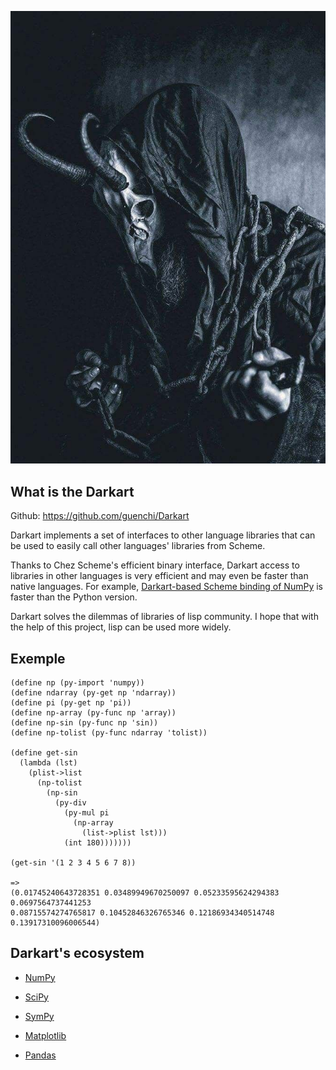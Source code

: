 
![image](img/darkart.jpg)

## What is the Darkart

Github: https://github.com/guenchi/Darkart

Darkart implements a set of interfaces to other language libraries that can be used to easily call other languages' libraries from Scheme.

Thanks to Chez Scheme's efficient binary interface, Darkart access to libraries in other languages is very efficient and may even be faster than native languages. For example, [Darkart-based Scheme binding of NumPy](https://github.com/guenchi/NumPy) is faster than the Python version.

Darkart solves the  dilemmas of libraries of lisp community. I hope that with the help of this project, lisp can be used more widely.

## Exemple

```
(define np (py-import 'numpy))
(define ndarray (py-get np 'ndarray))
(define pi (py-get np 'pi))
(define np-array (py-func np 'array))
(define np-sin (py-func np 'sin))
(define np-tolist (py-func ndarray 'tolist))

(define get-sin
  (lambda (lst)
    (plist->list
      (np-tolist
        (np-sin
          (py-div
            (py-mul pi 
              (np-array
                (list->plist lst)))
            (int 180)))))))

(get-sin '(1 2 3 4 5 6 7 8))

=>
(0.01745240643728351 0.03489949670250097 0.05233595624294383 0.0697564737441253 
0.08715574274765817 0.10452846326765346 0.12186934340514748 0.13917310096006544)
```


## Darkart's ecosystem

- [NumPy](https://github.com/guenchi/NumPy)

- [SciPy](https://github.com/guenchi/SciPy)

- [SymPy](https://github.com/guenchi/SymPy)

- [Matplotlib](https://github.com/guenchi/Matplotlib)

- [Pandas](https://github.com/guenchi/Pandas)
